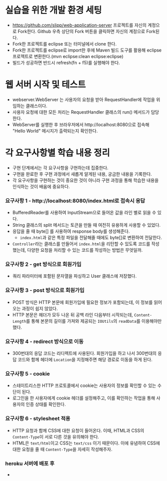 # 실습을 위한 개발 환경 세팅
* https://github.com/slipp/web-application-server 프로젝트를 자신의 계정으로 Fork한다. Github 우측 상단의 Fork 버튼을 클릭하면 자신의 계정으로 Fork된다.
* Fork한 프로젝트를 eclipse 또는 터미널에서 clone 한다.
* Fork한 프로젝트를 eclipse로 import한 후에 Maven 빌드 도구를 활용해 eclipse 프로젝트로 변환한다.(mvn eclipse:clean eclipse:eclipse)
* 빌드가 성공하면 반드시 refresh(fn + f5)를 실행해야 한다.

# 웹 서버 시작 및 테스트
* webserver.WebServer 는 사용자의 요청을 받아 RequestHandler에 작업을 위임하는 클래스이다.
* 사용자 요청에 대한 모든 처리는 RequestHandler 클래스의 run() 메서드가 담당한다.
* WebServer를 실행한 후 브라우저에서 http://localhost:8080으로 접속해 "Hello World" 메시지가 출력되는지 확인한다.

# 각 요구사항별 학습 내용 정리
* 구현 단계에서는 각 요구사항을 구현하는데 집중한다. 
* 구현을 완료한 후 구현 과정에서 새롭게 알게된 내용, 궁금한 내용을 기록한다.
* 각 요구사항을 구현하는 것이 중요한 것이 아니라 구현 과정을 통해 학습한 내용을 인식하는 것이 배움에 중요하다. 

### 요구사항 1 - http://localhost:8080/index.html로 접속시 응답
* BufferedReader를 사용하여 InputStream으로 들어온 값을 라인 별로 읽을 수 있다.
* String 클래스의 split 메서드는 토큰을 만들 때 여전히 유용하게 사용할 수 있었다.
* 응답을 줄 때 byte[] 를 사용하여 response body를 생성해준다.
  * `index.html`과 같은 특정 파일을 전달해줄 때에도 byte[]로 변환하여 전달한다.
* `Controller`라는 클래스를 만들어서 `index.html`을 리턴할 수 있도록 코드를 작성 했는데, 다양한 요청을 처리할 수 있는 코드를 작성하는 방법은 무엇일까.

### 요구사항 2 - get 방식으로 회원가입
- 쿼리 파라미터에 포함된 문자열을 파싱하고 User 클래스에 저장했다.

### 요구사항 3 - post 방식으로 회원가입
- POST 방식은 HTTP 본문에 회원가입에 필요한 정보가 포함되는데, 이 정보를 읽어오는 과정이 쉽지 않았다.
- HTTP 본문은 헤더가 모두 나온 뒤 공백 라인 다음부터 시작되는데, `Content-Length`를 통해 본문의 길이를 가져와 제공되는 `IOUtils`의 `readData`를 이용해야만 했다.

### 요구사항 4 - redirect 방식으로 이동
* 300번대의 응답 코드는 리디렉트에 사용된다. 회원가입을 하고 나서 300번대의 응답 코드와 함께 헤더에 `Location`을 지정해주면 해당 경로로 이동을 하게 된다.

### 요구사항 5 - cookie
* 스테이트리스한 HTTP 프로토콜에서 cookie는 사용자의 정보를 확인할 수 있는 수단이 된다.
* 로그인을 한 사용자에게 cookie 헤더를 설정해주고, 이를 확인하는 작업을 통해 사용자의 인증 상태를 확인한다.

### 요구사항 6 - stylesheet 적용
* HTTP 요청과 함께 CSS에 대한 요청이 들어온다. 이때, HTML과 CSS의 `Content-Type`이 서로 다른 것을 유의해야 한다.
* HTML은 `text/html`이고 CSS는 `text/css` 이기 때문이다. 이에 유념하여 CSS에 대한 요청을 줄 때 `Content-Type`을 자세히 작성해주자.

### heroku 서버에 배포 후
* 